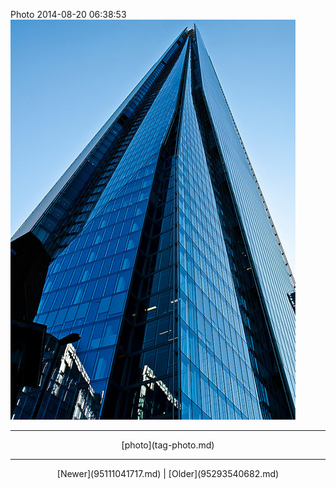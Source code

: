 <!--
title: Photo 2014-08-20 06
date: 2020-06-28T14:38:48.461Z
tags: photo
-->

Photo 2014-08-20 06:38:53
![](95262601587-0.jpg)

<!--BOTTOM-POST-NAVIGATION-->
---

<center>[photo](tag-photo.md)</center>

---

<center>[Newer](95111041717.md) | [Older](95293540682.md)</center>